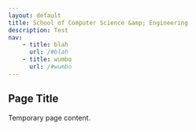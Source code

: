 ```yaml
---
layout: default
title: School of Computer Science &amp; Engineering
description: Test
nav:
    - title: blah
      url: /#blah
    - title: wumbo
      url: /#wumbo
---
```


## Page Title

Temporary page content.